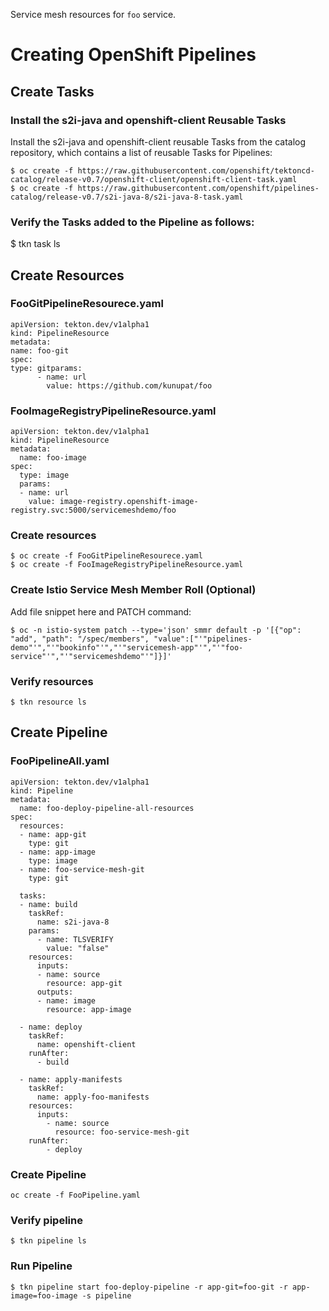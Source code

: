 Service mesh resources for `foo` service.


# Creating OpenShift Pipelines

## Create Tasks

### Install the s2i-java and openshift-client Reusable Tasks

Install the s2i-java and openshift-client reusable Tasks from the catalog repository, which contains a list of reusable Tasks for Pipelines:

```
$ oc create -f https://raw.githubusercontent.com/openshift/tektoncd-catalog/release-v0.7/openshift-client/openshift-client-task.yaml
$ oc create -f https://raw.githubusercontent.com/openshift/pipelines-catalog/release-v0.7/s2i-java-8/s2i-java-8-task.yaml
```

### Verify the Tasks added to the Pipeline as follows:
$ tkn task ls
 
## Create Resources

### FooGitPipelineResourece.yaml
```
apiVersion: tekton.dev/v1alpha1
kind: PipelineResource
metadata:
name: foo-git
spec:
type: gitparams:
	  - name: url
	    value: https://github.com/kunupat/foo
```

### FooImageRegistryPipelineResource.yaml
```
apiVersion: tekton.dev/v1alpha1
kind: PipelineResource
metadata:
  name: foo-image
spec:
  type: image
  params:
  - name: url
    value: image-registry.openshift-image-registry.svc:5000/servicemeshdemo/foo
```

### Create resources
```
$ oc create -f FooGitPipelineResourece.yaml
$ oc create -f FooImageRegistryPipelineResource.yaml
```

### Create Istio Service Mesh Member Roll (Optional)
Add file snippet here and PATCH command:
```
$ oc -n istio-system patch --type='json' smmr default -p '[{"op": "add", "path": "/spec/members", "value":["'"pipelines-demo"'","'"bookinfo"'","'"servicemesh-app"'","'"foo-service"'","'"servicemeshdemo"'"]}]'
```

### Verify resources
```
$ tkn resource ls
```

## Create Pipeline

### FooPipelineAll.yaml
```
apiVersion: tekton.dev/v1alpha1
kind: Pipeline
metadata:
  name: foo-deploy-pipeline-all-resources
spec:
  resources:
  - name: app-git
    type: git
  - name: app-image
    type: image
  - name: foo-service-mesh-git
    type: git
    
  tasks:
  - name: build
    taskRef:
      name: s2i-java-8
    params:
      - name: TLSVERIFY
        value: "false"
    resources:
      inputs:
      - name: source
        resource: app-git
      outputs:
      - name: image
        resource: app-image
  
  - name: deploy
    taskRef:
      name: openshift-client
    runAfter:
      - build
  
  - name: apply-manifests
    taskRef:
      name: apply-foo-manifests
    resources:
      inputs:
        - name: source
          resource: foo-service-mesh-git
    runAfter:
        - deploy
```

### Create Pipeline
```
oc create -f FooPipeline.yaml
```

### Verify pipeline
```
$ tkn pipeline ls
```

### Run Pipeline
```
$ tkn pipeline start foo-deploy-pipeline -r app-git=foo-git -r app-image=foo-image -s pipeline
```
